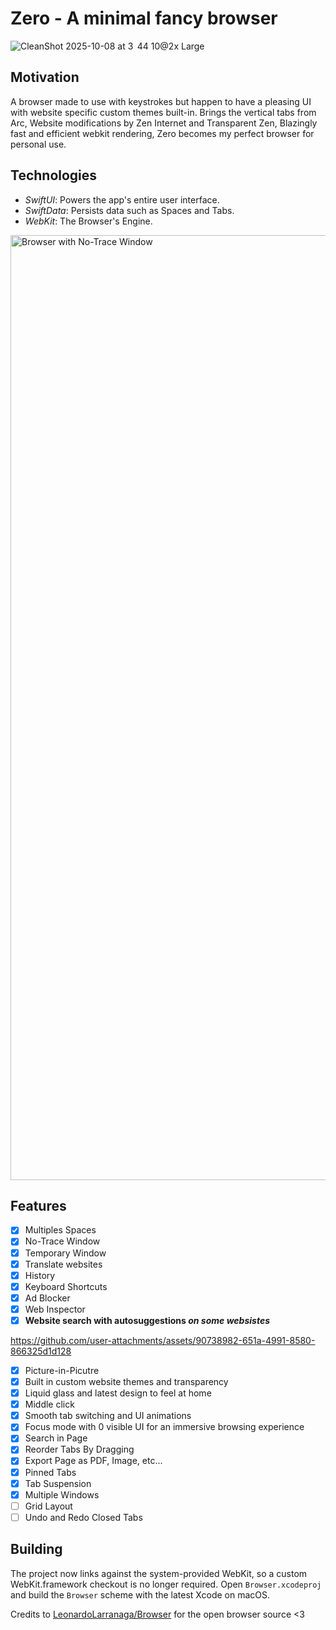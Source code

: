 # Zero - A minimal fancy browser

![CleanShot 2025-10-08 at 3  44 10@2x Large](https://github.com/user-attachments/assets/0053365a-76c3-478b-aea5-ec8754e95c22)

## Motivation

A browser made to use with keystrokes but happen to have a pleasing UI with website specific custom themes built-in. Brings the vertical tabs from Arc, Website modifications by Zen Internet and Transparent Zen, Blazingly fast and efficient webkit rendering, Zero becomes my perfect browser for personal use. 

## Technologies

- _SwiftUI_: Powers the app's entire user interface.
- _SwiftData_: Persists data such as Spaces and Tabs.
- _WebKit_: The Browser's Engine.

<img width="1512" alt="Browser with No-Trace Window" src="https://github.com/user-attachments/assets/a761c164-ece6-4f6d-bba6-e012d307a670" />

## Features

- [x] Multiples Spaces
- [x] No-Trace Window
- [x] Temporary Window
- [x] Translate websites
- [x] History
- [x] Keyboard Shortcuts
- [x] Ad Blocker
- [x] Web Inspector
- [x] **Website search with autosuggestions _on some websistes_**

https://github.com/user-attachments/assets/90738982-651a-4991-8580-866325d1d128

- [x] Picture-in-Picutre
- [x] Built in custom website themes and transparency
- [x] Liquid glass and latest design to feel at home
- [x] Middle click
- [x] Smooth tab switching and UI animations
- [x] Focus mode with 0 visible UI for an immersive browsing experience
- [x] Search in Page
- [x] Reorder Tabs By Dragging
- [x] Export Page as PDF, Image, etc...  
- [x] Pinned Tabs    
- [x] Tab Suspension 
- [x] Multiple Windows
- [ ] Grid Layout
- [ ] Undo and Redo Closed Tabs

## Building

The project now links against the system-provided WebKit, so a custom WebKit.framework checkout is no longer required. Open `Browser.xcodeproj` and build the `Browser` scheme with the latest Xcode on macOS.

Credits to [LeonardoLarranaga/Browser](https://github.com/LeonardoLarranaga/Browser) for the open browser source <3

